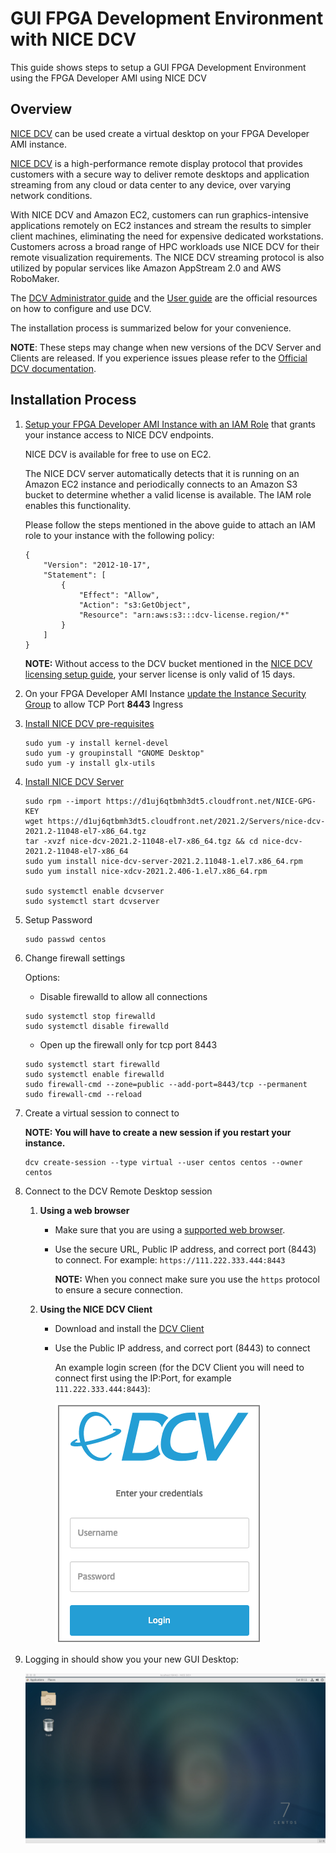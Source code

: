 # GUI FPGA Development Environment with NICE DCV
This guide shows steps to setup a GUI FPGA Development Environment using the FPGA Developer AMI using NICE DCV
      
## Overview

[NICE DCV](https://docs.aws.amazon.com/dcv/latest/adminguide/what-is-dcv.html) can be used create a virtual desktop on your FPGA Developer AMI instance.

[NICE DCV](https://docs.aws.amazon.com/dcv/latest/adminguide/what-is-dcv.html) is a high-performance remote 
display protocol that provides customers with a secure way to deliver remote desktops and application streaming 
from any cloud or data center to any device, over varying network conditions. 

With NICE DCV and Amazon EC2, customers can run graphics-intensive applications remotely on EC2 instances
and stream the results to simpler client machines, eliminating the need for expensive dedicated workstations.
Customers across a broad range of HPC workloads use NICE DCV for their remote visualization requirements.
The NICE DCV streaming protocol is also utilized by popular services like Amazon AppStream 2.0 and AWS RoboMaker.

The [DCV Administrator guide](https://docs.aws.amazon.com/dcv/latest/adminguide/what-is-dcv.html)
and the [User guide](https://docs.aws.amazon.com/dcv/latest/userguide/getting-started.html)
are the official resources on how to configure and use DCV.

The installation process is summarized below for your convenience.

**NOTE**:
These steps may change when new versions of the DCV Server and Clients are released.
If you experience issues please refer to the [Official DCV documentation](https://docs.aws.amazon.com/dcv/latest/adminguide/what-is-dcv.html).

## Installation Process

1. [Setup your FPGA Developer AMI Instance with an IAM Role](https://docs.aws.amazon.com/dcv/latest/adminguide/setting-up-license.html#setting-up-license-ec2) that grants your instance access to NICE DCV endpoints.

    NICE DCV is available for free to use on EC2.

    The NICE DCV server automatically detects that it is running on an Amazon EC2 instance and periodically connects to an Amazon S3 bucket to determine whether a valid license is available. The IAM role enables this functionality.
    
    Please follow the steps mentioned in the above guide to attach an IAM role to your instance with the following policy:
    ```
    {
        "Version": "2012-10-17",
        "Statement": [
            {
                "Effect": "Allow",
                "Action": "s3:GetObject",
                "Resource": "arn:aws:s3:::dcv-license.region/*"
            }
        ]
    }
    ```
    **NOTE:** Without access to the DCV bucket mentioned in the [NICE DCV licensing setup guide](https://docs.aws.amazon.com/dcv/latest/adminguide/setting-up-license.html#setting-up-license-ec2), your server license is only valid of 15 days.

1. On your FPGA Developer AMI Instance [update the Instance Security Group](https://docs.aws.amazon.com/AWSEC2/latest/UserGuide/using-network-security.html#adding-security-group-rule) to allow TCP Port **8443** Ingress

1. [Install NICE DCV pre-requisites](https://docs.aws.amazon.com/dcv/latest/adminguide/setting-up-installing-linux-prereq.html)

   ```
   sudo yum -y install kernel-devel
   sudo yum -y groupinstall "GNOME Desktop"
   sudo yum -y install glx-utils
   ```

1. [Install NICE DCV Server](https://docs.aws.amazon.com/dcv/latest/adminguide/setting-up-installing-linux-server.html)

   ```
   sudo rpm --import https://d1uj6qtbmh3dt5.cloudfront.net/NICE-GPG-KEY
   wget https://d1uj6qtbmh3dt5.cloudfront.net/2021.2/Servers/nice-dcv-2021.2-11048-el7-x86_64.tgz
   tar -xvzf nice-dcv-2021.2-11048-el7-x86_64.tgz && cd nice-dcv-2021.2-11048-el7-x86_64
   sudo yum install nice-dcv-server-2021.2.11048-1.el7.x86_64.rpm
   sudo yum install nice-xdcv-2021.2.406-1.el7.x86_64.rpm

   sudo systemctl enable dcvserver
   sudo systemctl start dcvserver
   ```

1. Setup Password

   ```
   sudo passwd centos
   ```

1. Change firewall settings
   
   Options: 
   
   * Disable firewalld to allow all connections
   ```
   sudo systemctl stop firewalld
   sudo systemctl disable firewalld
   ```
   
   * Open up the firewall only for tcp port 8443
   
   ```
   sudo systemctl start firewalld
   sudo systemctl enable firewalld
   sudo firewall-cmd --zone=public --add-port=8443/tcp --permanent
   sudo firewall-cmd --reload
   ```

1. Create a virtual session to connect to    
   
   **NOTE: You will have to create a new session if you restart your instance.** 

   ```
   dcv create-session --type virtual --user centos centos --owner centos
   ```

1. Connect to the DCV Remote Desktop session

    1. **Using a web browser**
    
       * Make sure that you are using a [supported web browser](https://docs.aws.amazon.com/dcv/latest/adminguide/what-is-dcv.html#what-is-dcv-requirements).
       
       * Use the secure URL, Public IP address, and correct port (8443) to connect. For example: `https://111.222.333.444:8443`
    
          **NOTE:** When you connect make sure you use the `https` protocol to ensure a secure connection.              

    1. **Using the NICE DCV Client**
    
       * Download and install the [DCV Client](https://download.nice-dcv.com/)
       
       * Use the Public IP address, and correct port (8443) to connect

          An example login screen (for the DCV Client you will need to connect first using the IP:Port, for example `111.222.333.444:8443`):
    
          ![DCV Login](images/dcv_login.png)

1. Logging in should show you your new GUI Desktop:

    ![DCV Desktop](images/dcv_desktop.png)
